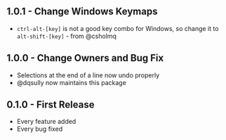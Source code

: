 ## 1.0.1 - Change Windows Keymaps
* `ctrl-alt-[key]` is not a good key combo for Windows, so change it to `alt-shift-[key]` - from @csholmq

## 1.0.0 - Change Owners and Bug Fix
* Selections at the end of a line now undo properly
* @dqsully now maintains this package

## 0.1.0 - First Release
* Every feature added
* Every bug fixed
